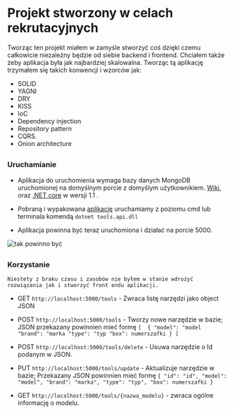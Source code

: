  
# Projekt stworzony w celach rekrutacyjnych

Tworząc ten projekt miałem w zamyśle stworzyć coś dzięki czemu całkowicie niezależny będzie od siebie backend i frontend. 
Chciałem także żeby aplikacja była jak najbardziej skalowalna.
Tworząc tą aplikację trzymałem się takich konwencji i wzorców jak:
* SOLID
* YAGNI
* DRY
* KISS
* IoC
* Dependency injection
* Repository pattern
* CQRS.
* Onion architecture

##
###	Uruchamianie

* Aplikacja do uruchomienia wymaga bazy danych MongoDB uruchomionej na domyślnym porcie z domyślym użytkownikiem.
[Wiki](https://docs.mongodb.com/manual/installation/), oraz [.NET core](https://github.com/dotnet/core/blob/master/release-notes/download-archive.md) w wersji 1.1 .

* Pobraną i wypakowana [aplikację](https://drive.google.com/open?id=0B3fm0ZCW9xYJTlVlSW9HOGN4X2M) uruchamiamy z poziomu cmd lub terminala komendą ```dotnet tools.api.dll```

* Aplikacja powinna być teraz uruchomiona i działać na porcie 5000. 
 
![tak powinno być](http://i.imgur.com/aoIxBVt.jpg)


##
### Korzystanie

``Niestety z braku czasu i zasobów nie byłem w stanie wdrożyć  rozwiązania jak i stworzyć front endu aplikacji.``

* GET ``http://localhost:5000/tools`` - Zwraca listę narzędzi jako object JSON
* POST ``http://localhost:5000/tools`` - Tworzy nowe narzędzie w bazie; JSON przekazany powinnien mieć formę ``[ 
     {
        "model": "model
        "brand": "marka
        "type": "typ
        "box": numerszafki
    }
]``

* POST ``http://localhost:5000/tools/delete`` - Usuwa narzędzie o Id podanym w JSON. 
* PUT ``http://localhost:5000/tools/update`` - Aktualizuje narzędzie w bazie; Przekazany JSON powinnien mieć formę ``{
	"id": "id",
    "model": "model",
    "brand": "marka",
    "type": "typ",
    "box": numerszafki
}``

* GET ``http://localhost:5000/tools/{nazwa_modelu}`` - zwraca ogólne informację o modelu.


